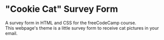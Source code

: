 # "Cookie Cat" Survey Form
A survey form in HTML and CSS for the freeCodeCamp course. <br>
This webpage's theme is a little survey form to receive cat pictures in your email.
